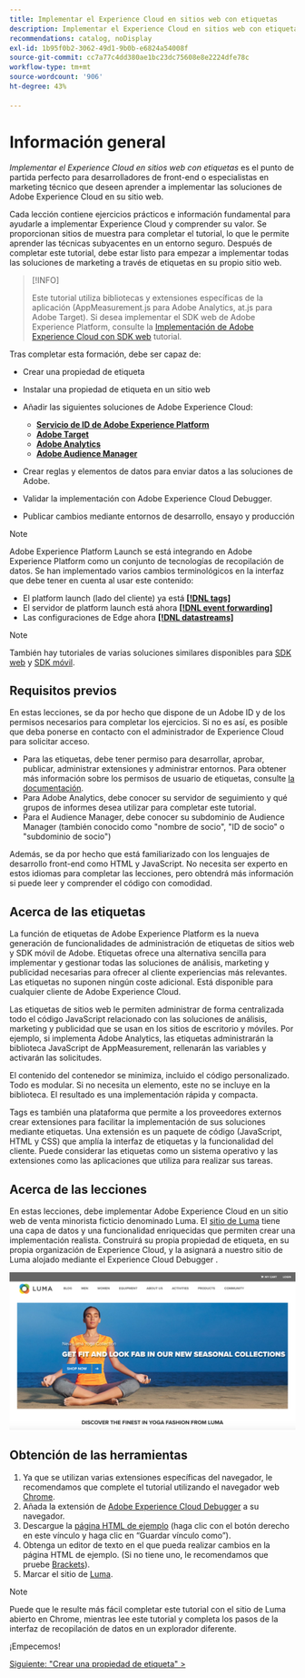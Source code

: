```yaml
---
title: Implementar el Experience Cloud en sitios web con etiquetas
description: Implementar el Experience Cloud en sitios web con etiquetas es el punto de partida perfecto para los desarrolladores de front-end o los especialistas en marketing técnico que deseen aprender a implementar las soluciones de Adobe Experience Cloud en su sitio web.
recommendations: catalog, noDisplay
exl-id: 1b95f0b2-3062-49d1-9b0b-e6824a54008f
source-git-commit: cc7a77c4dd380ae1bc23dc75608e8e2224dfe78c
workflow-type: tm+mt
source-wordcount: '906'
ht-degree: 43%

---
```


# Información general

_Implementar el Experience Cloud en sitios web con etiquetas_ es el punto de partida perfecto para desarrolladores de front-end o especialistas en marketing técnico que deseen aprender a implementar las soluciones de Adobe Experience Cloud en su sitio web.

Cada lección contiene ejercicios prácticos e información fundamental para ayudarle a implementar Experience Cloud y comprender su valor.  Se proporcionan sitios de muestra para completar el tutorial, lo que le permite aprender las técnicas subyacentes en un entorno seguro. Después de completar este tutorial, debe estar listo para empezar a implementar todas las soluciones de marketing a través de etiquetas en su propio sitio web.

>[!INFO]
>
>Este tutorial utiliza bibliotecas y extensiones específicas de la aplicación (AppMeasurement.js para Adobe Analytics, at.js para Adobe Target). Si desea implementar el SDK web de Adobe Experience Platform, consulte la [Implementación de Adobe Experience Cloud con SDK web](/help/tutorial-web-sdk/overview.md) tutorial.


Tras completar esta formación, debe ser capaz de:

* Crear una propiedad de etiqueta

* Instalar una propiedad de etiqueta en un sitio web

* Añadir las siguientes soluciones de Adobe Experience Cloud:
   * **[Servicio de ID de Adobe Experience Platform](id-service.md)**
   * **[Adobe Target](target.md)**
   * **[Adobe Analytics](analytics.md)**
   * **[Adobe Audience Manager](audience-manager.md)**

* Crear reglas y elementos de datos para enviar datos a las soluciones de Adobe.

* Validar la implementación con Adobe Experience Cloud Debugger.

* Publicar cambios mediante entornos de desarrollo, ensayo y producción

>[!NOTE]
>
>Adobe Experience Platform Launch se está integrando en Adobe Experience Platform como un conjunto de tecnologías de recopilación de datos. Se han implementado varios cambios terminológicos en la interfaz que debe tener en cuenta al usar este contenido:
>
> * El platform launch (lado del cliente) ya está **[[!DNL tags]](https://experienceleague.adobe.com/docs/experience-platform/tags/home.html?lang=es)**
> * El servidor de platform launch está ahora **[[!DNL event forwarding]](https://experienceleague.adobe.com/docs/experience-platform/tags/event-forwarding/overview.html)**
> * Las configuraciones de Edge ahora **[[!DNL datastreams]](https://experienceleague.adobe.com/docs/experience-platform/edge/fundamentals/datastreams.html?lang=es)**


>[!NOTE]
>
>También hay tutoriales de varias soluciones similares disponibles para [SDK web](../tutorial-web-sdk/overview.md) y [SDK móvil](../tutorial-mobile-sdk/overview.md).

## Requisitos previos

En estas lecciones, se da por hecho que dispone de un Adobe ID y de los permisos necesarios para completar los ejercicios. Si no es así, es posible que deba ponerse en contacto con el administrador de Experience Cloud para solicitar acceso.

* Para las etiquetas, debe tener permiso para desarrollar, aprobar, publicar, administrar extensiones y administrar entornos. Para obtener más información sobre los permisos de usuario de etiquetas, consulte [la documentación](https://experienceleague.adobe.com/docs/experience-platform/tags/admin/user-permissions.html).
* Para Adobe Analytics, debe conocer su servidor de seguimiento y qué grupos de informes desea utilizar para completar este tutorial.
* Para el Audience Manager, debe conocer su subdominio de Audience Manager (también conocido como &quot;nombre de socio&quot;, &quot;ID de socio&quot; o &quot;subdominio de socio&quot;)

Además, se da por hecho que está familiarizado con los lenguajes de desarrollo front-end como HTML y JavaScript. No necesita ser experto en estos idiomas para completar las lecciones, pero obtendrá más información si puede leer y comprender el código con comodidad.

## Acerca de las etiquetas

La función de etiquetas de Adobe Experience Platform es la nueva generación de funcionalidades de administración de etiquetas de sitios web y SDK móvil de Adobe. Etiquetas ofrece una alternativa sencilla para implementar y gestionar todas las soluciones de análisis, marketing y publicidad necesarias para ofrecer al cliente experiencias más relevantes. Las etiquetas no suponen ningún coste adicional. Está disponible para cualquier cliente de Adobe Experience Cloud.

Las etiquetas de sitios web le permiten administrar de forma centralizada todo el código JavaScript relacionado con las soluciones de análisis, marketing y publicidad que se usan en los sitios de escritorio y móviles. Por ejemplo, si implementa Adobe Analytics, las etiquetas administrarán la biblioteca JavaScript de AppMeasurement, rellenarán las variables y activarán las solicitudes.

El contenido del contenedor se minimiza, incluido el código personalizado. Todo es modular. Si no necesita un elemento, este no se incluye en la biblioteca. El resultado es una implementación rápida y compacta.

Tags es también una plataforma que permite a los proveedores externos crear extensiones para facilitar la implementación de sus soluciones mediante etiquetas. Una extensión es un paquete de código (JavaScript, HTML y CSS) que amplía la interfaz de etiquetas y la funcionalidad del cliente. Puede considerar las etiquetas como un sistema operativo y las extensiones como las aplicaciones que utiliza para realizar sus tareas.

## Acerca de las lecciones

En estas lecciones, debe implementar Adobe Experience Cloud en un sitio web de venta minorista ficticio denominado Luma. El [sitio de Luma](https://luma.enablementadobe.com/content/luma/us/en.html) tiene una capa de datos y una funcionalidad enriquecidas que permiten crear una implementación realista. Construirá su propia propiedad de etiqueta, en su propia organización de Experience Cloud, y la asignará a nuestro sitio de Luma alojado mediante el Experience Cloud Debugger .

[![Sitio web de Luma](images/overview-luma.png)](https://luma.enablementadobe.com/content/luma/us/en.html)

## Obtención de las herramientas

1. Ya que se utilizan varias extensiones específicas del navegador, le recomendamos que complete el tutorial utilizando el navegador web [Chrome](https://www.google.com/chrome/).
1. Añada la extensión de [Adobe Experience Cloud Debugger](https://chrome.google.com/webstore/detail/adobe-experience-cloud-de/ocdmogmohccmeicdhlhhgepeaijenapj) a su navegador.
1. Descargue la [página HTML de ejemplo](https://www.enablementadobe.com/multi/web/basic-sample.html) (haga clic con el botón derecho en este vínculo y haga clic en “Guardar vínculo como”).
1. Obtenga un editor de texto en el que pueda realizar cambios en la página HTML de ejemplo. (Si no tiene uno, le recomendamos que pruebe [Brackets](https://brackets.io/)).
1. Marcar el sitio de [Luma](https://luma.enablementadobe.com/content/luma/us/en.html).

>[!NOTE]
>
>Puede que le resulte más fácil completar este tutorial con el sitio de Luma abierto en Chrome, mientras lee este tutorial y completa los pasos de la interfaz de recopilación de datos en un explorador diferente.

¡Empecemos!

[Siguiente: &quot;Crear una propiedad de etiqueta&quot; >](create-a-property.md)
